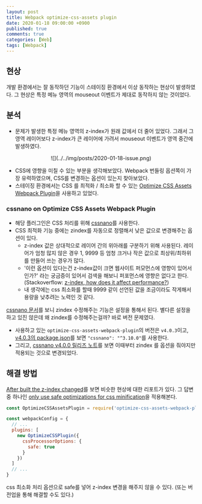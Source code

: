 ```yaml
---
layout: post
title: Webpack optimize-css-assets plugin
date: 2020-01-18 09:00:00 +0900
published: true
comments: true
categories: [Web]
tags: [Webpack]
---
```


## 현상
개발 환경에서는 잘 동작하던 기능이 스테이징 환경에서 이상 동작하는 현상이 발생하였다. 
그 현상은 특정 메뉴 영역의 mouseout 이벤트가 제대로 동작하지 않는 것이었다.

## 분석
- 문제가 발생한 특정 메뉴 영역의 z-index가 원래 값에서 더 줄어 있었다. 그래서 그 영역 레이어보다 z-index가 큰 레이어에 가려서 mouseout 이벤트가 영역 중간에 발생하였다.

<span style="display: table; margin-left: auto; margin-right: auto;">
  ![](../../img/posts/2020-01-18-issue.png)
</span>

- CSS에 영향을 미칠 수 있는 부분을 생각해보았다. Webpack 번들링 옵션쪽이 가장 유력하였으며, CSS를 변경하는 옵션이 있는지 찾아보았다.
- 스테이징 환경에서는 CSS 를 최적화 / 최소화 할 수 있는 [Optimize CSS Assets Webpack Plugin](https://github.com/cssnano/cssnano)을 사용하고 있었다.

### cssnano on Optimize CSS Assets Webpack Plugin

- 해당 플러그인은 CSS 처리를 위해 [cssnano](https://github.com/cssnano/cssnano)를 사용한다. 
- CSS 최적화 기능 중에는 zindex를 자동으로 정렬해서 낮은 값으로 변경해주는 옵션이 있다. 
  - z-index 값은 상대적으로 레이어 간의 위아래를 구분하기 위해 사용된다. 레이어가 엄청 많지 않은 경우 1, 9999 등 엄청 크거나 작은 값으로 최상위/최하위를 만들어 쓰는 경우가 많다. 
  - '이런 옵션이 있다는건 z-index값이 크면 웹사이트 퍼모먼스에 영향이 있어서 인가?' 라는 궁금증이 있어서 검색을 해보니 퍼포먼스에 영향은 없다고 한다.(Stackoverflow: [z-index, how does it affect performance?](https://stackoverflow.com/a/5887272)) 
  - 내 생각에는 css 최소화를 할때 9999 같이 선언된 값을 조금이라도 작게해서 용량을 낮추려는 노력인 것 같다.

[cssnano 문서](https://cssnano.co/optimisations/)를 보니 zindex 수정해주는 기능은 설정을 통해서 된다. 별다른 설정을 하고 있진 않은데 왜 zindex를 수정해주는걸까? 바로 버전 문제였다. 

- 사용하고 있는 `optimize-css-assets-webpack-plugin`의 버전은 `v4.0.3`이고, [v4.0.3의 package.json](https://github.com/NMFR/optimize-css-assets-webpack-plugin/blob/v4.0.3/package.json)를 보면 `"cssnano": "^3.10.0"`를 사용한다.
- 그리고, [cssnano v4.0.0 릴리즈 노트](https://github.com/cssnano/cssnano/releases/tag/v4.0.0-rc.0)를 보면 이때부터 zindex 를 옵션을 줘야지만 적용되는 것으로 변경되었다. 

## 해결 방법
[After built the z-index changed](https://github.com/vuejs-templates/webpack/issues/614)를 보면 비슷한 현상에 대한 리포트가 있다. 그 답변 중 하나인 [only use safe optimizations for css minification](https://github.com/vuejs-templates/webpack/commit/54d3bd247d421f8ce9938988283ce9c7badf554f)을 적용해본다.

```js
const OptimizeCSSAssetsPlugin = require('optimize-css-assets-webpack-plugin')

const webpackConfig = {
  // ...
  plugins: [
    new OptimizeCSSPlugin({
      cssProcessorOptions: {
        safe: true
      }
    })
  ]
  // ...
}
```
css 최소화 처리 옵션으로 safe를 넣어 z-index 변경을 해주지 않을 수 있다. (또는 버전업을 통해 해결할 수도 있다.)
